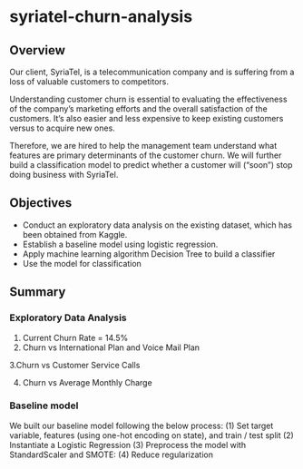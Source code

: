 # syriatel-churn-analysis

## Overview
Our client, SyriaTel, is a telecommunication company and is suffering from a loss of valuable customers to competitors.

Understanding customer churn is essential to evaluating the effectiveness of the company’s marketing efforts and the overall satisfaction of the customers. It’s also easier and less expensive to keep existing customers versus to acquire new ones.

Therefore, we are hired to help the management team understand what features are primary determinants of the customer churn. We will further build a classification model to predict whether a customer will (“soon”) stop doing business with SyriaTel.
## Objectives
- Conduct an exploratory data analysis on the existing dataset, which has been obtained from Kaggle.
- Establish a  baseline model using logistic regression.
- Apply machine learning algorithm Decision Tree to build a classifier
- Use the model for classification

## Summary 
### Exploratory Data Analysis
1. Current Churn Rate = 14.5%
2. Churn vs International Plan and Voice Mail Plan




3.Churn vs Customer Service Calls




4. Churn vs Average Monthly Charge




### Baseline model

We built our baseline model following the below process: (1) Set target variable, features (using one-hot encoding on state), and train / test split (2) Instantiate a Logistic Regression (3) Preprocess the model with StandardScaler and SMOTE: (4) Reduce regularization








